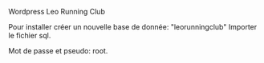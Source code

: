 Wordpress Leo Running Club

Pour installer créer un nouvelle base de donnée: "leorunningclub"
Importer le fichier sql.

Mot de passe et pseudo: root.
